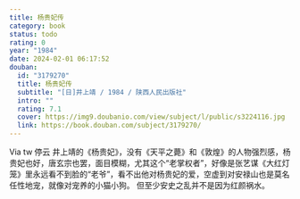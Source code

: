 ```yaml
---
title: 杨贵妃传
category: book
status: todo
rating: 0
year: "1984"
date: 2024-02-01 06:17:52
douban:
  id: "3179270"
  title: 杨贵妃传
  subtitle: "[日]井上靖 / 1984 / 陕西人民出版社"
  intro: ""
  rating: 7.1
  cover: https://img9.doubanio.com/view/subject/l/public/s3224116.jpg
  link: https://book.douban.com/subject/3179270/
---
```


Via tw 停云 井上靖的《杨贵妃》，没有《天平之薨》和《敦煌》的人物强烈感，杨贵妃也好，唐玄宗也罢，面目模糊，尤其这个“老掌权者”，好像是张艺谋《大红灯笼》里永远看不到脸的“老爷”，看不出他对杨贵妃的爱，空虚到对安禄山也是莫名任性地宠，就像对宠养的小猫小狗。
但至少安史之乱并不是因为红颜祸水。 
